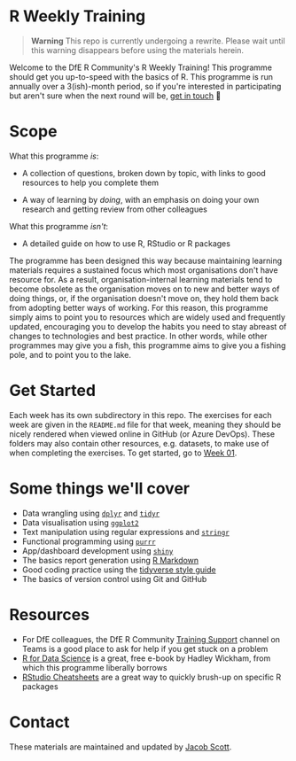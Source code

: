 # R Weekly Training

> **Warning** This repo is currently undergoing a rewrite. Please wait
until this warning disappears before using the materials herein.

Welcome to the DfE R Community's R Weekly Training! This programme
should get you up-to-speed with the basics of R. This programme is run
annually over a 3(ish)-month period, so if you're interested in
participating but aren't sure when the next round will be, [get in
touch](mailto:jacob.scott@education.gov.uk) 🙂

# Scope

What this programme *is*:

-   A collection of questions, broken down by topic, with links to good
    resources to help you complete them

-   A way of learning by *doing*, with an emphasis on doing your own
    research and getting review from other colleagues

What this programme *isn't*:

-   A detailed guide on how to use R, RStudio or R packages

The programme has been designed this way because maintaining learning
materials requires a sustained focus which most organisations don't have
resource for. As a result, organisation-internal learning materials tend
to become obsolete as the organisation moves on to new and better ways
of doing things, or, if the organisation doesn't move on, they hold them
back from adopting better ways of working. For this reason, this
programme simply aims to point you to resources which are widely used
and frequently updated, encouraging you to develop the habits you need
to stay abreast of changes to technologies and best practice. In other
words, while other programmes may give you a fish, this programme aims
to give you a fishing pole, and to point you to the lake.

# Get Started

Each week has its own subdirectory in this repo. The exercises for each
week are given in the `README.md` file for that week, meaning they
should be nicely rendered when viewed online in GitHub (or Azure
DevOps). These folders may also contain other resources, e.g. datasets,
to make use of when completing the exercises. To get started, go to
[Week
01](https://dfe-gov-uk.visualstudio.com/Training-Repositories/_git/R-Weekly-Training?path=/week-01-getting-started&version=GBmain&_a=contents).

# Some things we'll cover

-   Data wrangling using [`dplyr`](https://dplyr.tidyverse.org/) and
    [`tidyr`](https://tidyr.tidyverse.org/)
-   Data visualisation using [`ggplot2`](https://ggplot2.tidyverse.org/)
-   Text manipulation using regular expressions and
    [`stringr`](https://stringr.tidyverse.org/)
-   Functional programming using [`purrr`](https://purrr.tidyverse.org/)
-   App/dashboard development using
    [`shiny`](https://shiny.rstudio.com/)
-   The basics report generation using [R
    Markdown](https://rmarkdown.rstudio.com/)
-   Good coding practice using the [tidyverse style
    guide](https://style.tidyverse.org/)
-   The basics of version control using Git and GitHub

# Resources

-   For DfE colleagues, the DfE R Community [Training
    Support](https://teams.microsoft.com/l/channel/19%3a1c926bdbecf94b8b8d7e303670f98bc2%40thread.skype/Training%2520Support?groupId=b95c605d-8fbc-4e4d-9a76-2f7d1c55e70a&tenantId=fad277c9-c60a-4da1-b5f3-b3b8b34a82f9)
    channel on Teams is a good place to ask for help if you get stuck on
    a problem
-   [R for Data Science](https://r4ds.had.co.nz/) is a great, free
    e-book by Hadley Wickham, from which this programme liberally
    borrows
-   [RStudio
    Cheatsheets](https://www.rstudio.com/resources/cheatsheets/#) are a
    great way to quickly brush-up on specific R packages

# Contact

These materials are maintained and updated by [Jacob
Scott](https://github.com/wurli).
